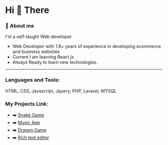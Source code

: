 <h1>Hi 👋 There</h1>

<h3>🚀 About me</h3>
I'm a self-taught Web developer.
<ul>
 <li>Web Developer with 1.8+ years of experience in developing ecommerce and business websites</li>
 <li>Current I am learning React.js</li>
 <li>Always Ready to learn new technologies.</li>
</ul>
 
 <hr>

<h3 align="left">Languages and Tools:</h3>
<p>HTML, CSS, Javascript, Jquery, PHP, Laravel, MYSQL</p>

<h3>My Projects Link:</h3>
<ul>
 <li>➡️ <a href="https://shivam1549.github.io/snakegame/">Snake Game</a></li>
 <li>➡️ <a href="https://shivam1549.github.io/music-app/">Music App</a></li>
  <li>➡️ <a href="https://shivam1549.github.io/dragon-game-javascript/">Dragon Game</a></li>
  <li>➡️ <a href="https://shivam1549.github.io/texteditor/">Rich text editor</a></li>
</ul>
